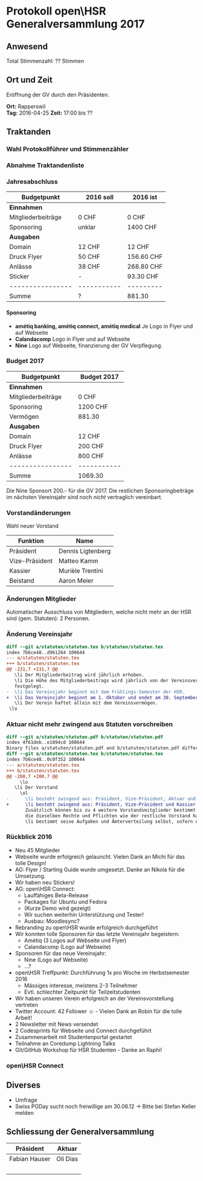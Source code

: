 # Protokoll open\HSR Generalversammlung 2017

## Anwesend

Total Stimmenzahl: ?? Stimmen 

## Ort und Zeit

Eröffnung der GV durch den Präsidenten.

**Ort:** Rapperswil  
**Tag:** 2016-04-25
**Zeit:** 17:00 bis ??

## Traktanden

### Wahl Protokollführer und Stimmenzähler

### Abnahme Traktandenliste 

### Jahresabschluss

Budgetpunkt     | 2016 soll | 2016 ist |
----------------|---------- |--------- |
**Einnahmen**   |           |
Mitgliederbeiträge | 0 CHF  | 0 CHF
Sponsoring      | unklar    | 1400 CHF
**Ausgaben**    |           |
Domain          | 12 CHF    | 12 CHF
Druck Flyer     | 50 CHF    | 156.60 CHF
Anlässe         | 38 CHF    | 268.80 CHF
Sticker         | -         | 93.30 CHF
----------------|-----------|--------- |
Summe           | ?         | 881.30 

#### Sponsoring

- **amétiq banking, amétiq connect, amétiq medical**
  Je Logo in Flyer und auf Webseite
- **Calandacomp**
  Logo in Flyer und auf Webseite
- **Nine**
  Logo auf Webseite, finanzierung der GV Verpflegung.


### Budget 2017

Budgetpunkt     | Budget 2017
----------------|------------
**Einnahmen**   |
Mitgliederbeiträge | 0 CHF
Sponsoring      | 1200 CHF
Vermögen        | 881.30
**Ausgaben**    |
Domain          | 12 CHF
Druck Flyer     | 200 CHF
Anlässe         | 800 CHF
----------------|-----------|
Summe           | 1069.30   |


Die Nine Sponsort 200.- für die GV 2017.
Die restlichen Sponsoringbeiträge im nächsten Vereinsjahr sind noch *nicht* vertraglich vereinbart.

### Vorstandänderungen

Wahl neuer Vorstand

Funktion  | Name
----------|---------------
Präsident | Dennis Ligtenberg
Vize-Präsident | Matteo Kamm
Kassier | Murièle Trentini
Beistand | Aaron Meier


### Änderungen Mitglieder

Automatischer Ausschluss von Mitgliedern, welche nicht mehr an der HSR sind (gem. Statuten): 2 Personen.

### Änderung Vereinsjahr

```diff
diff --git a/statuten/statuten.tex b/statuten/statuten.tex
index 7b6ce48..d961264 100644
--- a/statuten/statuten.tex
+++ b/statuten/statuten.tex
@@ -231,7 +231,7 @@
   \li Der Mitgliederbeitrag wird jährlich erhoben.
   \li Die Höhe des Mitgliederbeitrags wird jährlich von der Vereinsversammlung
   festgelegt.
-  \li Das Vereinsjahr beginnt mit dem Frühlings-Semester der HSR.
+  \li Das Vereinsjahr beginnt am 1. Oktober und endet am 30. September.
   \li Der Verein haftet allein mit dem Vereinsvermögen.
 \lo
```


### Aktuar nicht mehr zwingend aus Statuten vorschreiben

```diff
diff --git a/statuten/statuten.pdf b/statuten/statuten.pdf
index 4f61deb..e1894cd 100644
Binary files a/statuten/statuten.pdf and b/statuten/statuten.pdf differ
diff --git a/statuten/statuten.tex b/statuten/statuten.tex
index 7b6ce48..0c0f352 100644
--- a/statuten/statuten.tex
+++ b/statuten/statuten.tex
@@ -200,7 +200,7 @@
     \lo
   \li Der Vorstand
     \ol
-      \li besteht zwingend aus: Präsident, Vize-Präsident, Aktuar und Kassier.
+      \li besteht zwingend aus: Präsident, Vize-Präsident und Kassier.
       Zusätzlich können bis zu 4 weitere Vorstandsmitglieder bestimmt werden,
       die dieselben Rechte und Pflichten wie der restliche Vorstand haben.
       \li bestimmt seine Aufgaben und Ämterverteilung selbst, sofern nicht von
```

### Rückblick 2016

- Neu 45 Mitglieder
- Webseite wurde erfolgreich gelauncht. Vielen Dank an Michi für das tolle Design!
- AG: Flyer / Starting Guide wurde umgesetzt. Danke an Nikola für die Umsetzung.
- Wir haben neu Stickers!
- AG: open\HSR Connect:
  - Lauffähiges Beta-Release
  - Packages für Ubuntu und Fedora
  - (Kurze Demo wird gezeigt)
  - Wir suchen weiterhin Unterstützung und Tester!
  - Ausbau: Moodlesync?
- Rebranding zu open\HSR wurde erfolgreich durchgeführt
- Wir konnten tolle Sponsoren für das letzte Vereinsjahr begeistern:
  - Amétiq (3 Logos auf Webseite und Flyer)
  - Calandacomp (Logo auf Webseite)
- Sponsoren für das neue Vereinsjahr:
  - Nine (Logo auf Webseite)
  - ...?
- open\HSR Treffpunkt: Durchführung 1x pro Woche im Herbstsemester 2016
  - Mässiges interesse, meistens 2-3 Teilnehmer
  - Evtl. schlechter Zeitpunkt für Teilzeitstudenten
- Wir haben unseren Verein erfolgreich an der Vereinsvorstellung vertreten
- Twitter Account: 42 Follower ☺️ - Vielen Dank an Robin für die tolle Arbeit!
- 2 Newsletter mit News versendet
- 2 Codesprints für Webseite und Connect durchgeführt
- Zusammenarbeit mit Studentenportal gestartet
- Teilnahme an Coredump Lightning Talks
- Git/GitHub Workshop für HSR Studenten - Danke an Raphi!

### open\HSR Connect

## Diverses

- Umfrage
- Swiss PGDay sucht noch freiwillige am 30.06.12 -> Bitte bei Stefan Keller melden

## Schliessung der Generalversammlung



Präsident | Aktuar
------------|----------
Fabian Hauser | Oli Dias
&nbsp; | &nbsp;
